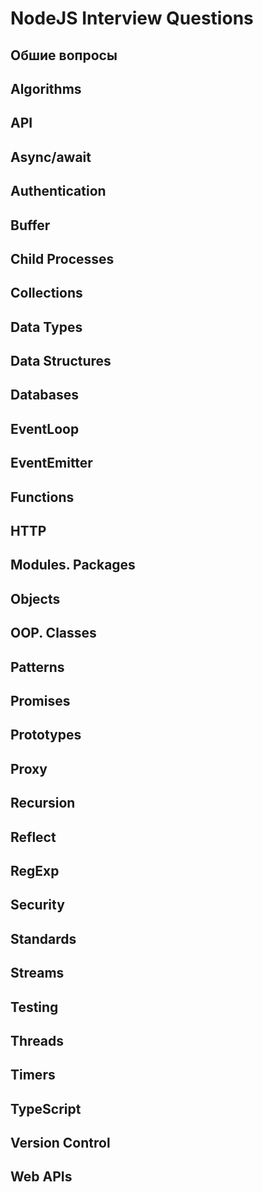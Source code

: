 # NodeJS Interview Questions

## Обшие вопросы
## Algorithms
## API
## Async/await
## Authentication
## Buffer
## Child Processes
## Collections
## Data Types
## Data Structures
## Databases
## EventLoop
## EventEmitter
## Functions
## HTTP
## Modules. Packages
## Objects
## OOP. Classes
## Patterns
## Promises
## Prototypes
## Proxy
## Recursion
## Reflect
## RegExp
## Security
## Standards
## Streams
## Testing
## Threads
## Timers
## TypeScript
## Version Control
## Web APIs
